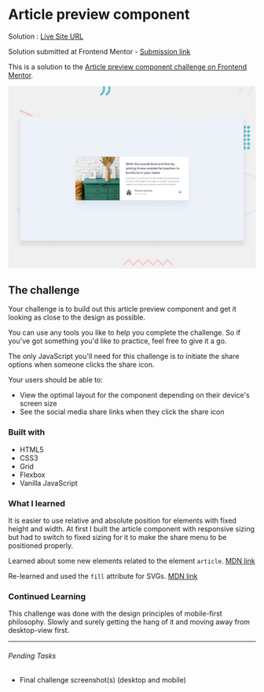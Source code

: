 # Article preview component

Solution : [Live Site URL](https://frontend-mentor-challenges-ecru.vercel.app/article-preview-component/)

Solution submitted  at Frontend Mentor - [Submission link](https://www.frontendmentor.io/solutions/article-preview-component-Wk7NduWiQ)

This is a solution to the [Article preview component challenge on Frontend Mentor](https://www.frontendmentor.io/challenges/article-preview-component-dYBN_pYFT). 

![Design preview for the Article preview component coding challenge](./design/desktop-preview.jpg)

## The challenge

Your challenge is to build out this article preview component and get it looking as close to the design as possible.

You can use any tools you like to help you complete the challenge. So if you've got something you'd like to practice, feel free to give it a go.

The only JavaScript you'll need for this challenge is to initiate the share options when someone clicks the share icon.

Your users should be able to: 

- View the optimal layout for the component depending on their device's screen size
- See the social media share links when they click the share icon

### Built with

- HTML5
- CSS3
- Grid
- Flexbox
- Vanilla JavaScript

### What I learned

It is easier to use relative and absolute position for elements with fixed height and width. At first I built  the article component with responsive sizing but had to switch to fixed sizing for it to make the share menu to be positioned properly.

Learned about some new elements related to the element `article`. [MDN link](https://developer.mozilla.org/en-US/docs/Web/HTML/Element/article)

Re-learned and used the `fill` attribute for SVGs. [MDN link](https://developer.mozilla.org/en-US/docs/Web/SVG/Attribute/fill)


### Continued Learning

This challenge was done with the design principles of mobile-first philosophy. Slowly and surely getting the hang of it and moving away from desktop-view first.

---

###### Pending Tasks 

- Final challenge screenshot(s) (desktop and mobile)